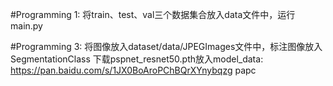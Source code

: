 #Programming 1:
    将train、test、val三个数据集合放入data文件中，运行main.py
    
#Programming 3:
    将图像放入dataset/data/JPEGImages文件中，标注图像放入SegmentationClass
    下载pspnet_resnet50.pth放入model_data:
        https://pan.baidu.com/s/1JX0BoAroPChBQrXYnybqzg        papc

